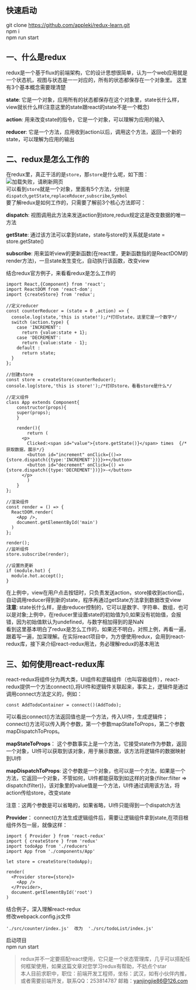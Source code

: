 ## 快速启动
git clone https://github.com/applekj/redux-learn.git  
npm i   
npm run start  
## 一、什么是redux  
redux是一个基于flux的前端架构，它的设计思想很简单，认为一个web应用就是一个状态机，视图与状态是一一对应的，所有的状态都保存在一个对象里。  这里有3个基本概念需要理清楚  

**state**: 它是一个对象，应用所有的状态都保存在这个对象里，state长什么样，view就长什么样(注意这里的state跟react的state不是一个概念)  

**action**: 用来改变state的指令，它是一个对象，可以理解为应用的输入    

**reducer**: 它是一个方法，应用收到action以后，调用这个方法，返回一个新的state，可以理解为应用的输出      
## 二、redux是怎么工作的
在redux里，真正干活的是`store`，那`store`是什么呢，如下图：  
![加载失败，请刷新网页](https://github.com/applekj/redux-learn/blob/master/img/store.jpg)  
可以看到`store`就是一个对象，里面有5个方法，分别是`dispatch`,`getState`,`replaceRducer`,`subscribe`,`Symbol`  
要了解redux是如何工作的，只需要了解前3个核心方法即可：  

**dispatch**: 视图调用此方法来发送action到store,redux规定这是改变数据的唯一方法 

**getState**: 通过该方法可以拿到state，state与store的关系就是state = store.getState()     

**subscribe**: 用来监听view的更新函数(在react里，更新函数指的是ReactDOM的render方法)，一旦state发生变化，自动执行该函数，改变view  

结合redux官方例子，来看看redux是怎么工作的
```
import React,{Component} from 'react';
import ReactDOM from 'react-dom';
import {createStore} from 'redux';

//定义reducer
const counterReducer = (state = 0 ,action) => {
  console.log(state,'this is state!');/*打印state，这里它是一个数字*/
  switch (action.type) {
    case 'INCREMENT':
      return {value:state + 1};
    case 'DECREMENT':
      return {value:state - 1};
    default :
      return state;
  }
};

//创建store
const store = createStore(counterReducer);
console.log(store,'this is store!');/*打印store，看看store是什么*/

//定义组件
class App extends Component{
	constructor(props){
    super(props);
	}

	render(){
		return (
      <p>
      	Clicked:<span id="value">{store.getState()}</span> times  {/*获取数据，展示*/}
      	<button id="increment" onClick={()=> {store.dispatch({type:'INCREMENT'})}}>+</button>
      	<button id="decrement" onClick={() => {store.dispatch({type:'DECREMENT'})}}>-</button>
      </p>
		)
	}
};

//渲染组件
const render = () => {
  ReactDOM.render(
    <App />,
    document.getElementById('main')
  )
};

render();
//监听组件
store.subscribe(render);

//设置热更新
if (module.hot) {
  module.hot.accept();
}
```

在上例中，view在用户点击按钮时，只负责发送action，store接收到action后，自动调用reducer得到新的state，程序再通过getState方法拿到数据改变view    
**注意**: state长什么样，是由reducer控制的，它可以是数字、字符串、数组，也可以是对象;上例中，在reducer里设置state的初始值为0,如果没有初始值，会报错，因为初始值默认为undefined，与数字相加得到的是NaN  
看到这里基本明白了redux是怎么工作的，如果还不明白，对照上例，再看一遍，跟着写一遍，加深理解。在实际react项目中，为方便使用redux，会用到react-redux库，接下来介绍react-redux用法，务必理解redux的基本用法

## 三、如何使用react-redux库
react-redux将组件分为两大类，UI组件和逻辑组件（也叫容器组件），react-redux提供一个方法connect(),将UI件和逻辑件关联起来，事实上，逻辑件是通过调用connect方法定义的，例如：
```
const AddTodoContainer = connect()(AddTodo);
```
可以看出connect()方法返回值也是一个方法，传入UI件，生成逻辑件；connect()方法可以传入两个参数，第一个参数mapStateToProps，第二个参数mapDispatchToProps。 

**mapStateToProps**： 这个参数事实上是一个方法，它接受state作为参数，返回一个对象，UI件可以获取到该对象，用于展示数据，该方法将逻辑件的数据映射到UI件  

**mapDispatchToProps**: 这个参数是一个对象，也可以是一个方法，如果是一个方法，它返回一个对象，不管如何，UI件都能获取到如这样的对象{filter:filter => dispatch(filter)}，该对象里的value值是一个方法，UI件通过调用该方法，将action传给store，改变state  

注意：这两个参数是可以省略的，如果省略，UI件只能得到一个dispatch方法   

**Provider**： connect()方法生成逻辑组件后，需要让逻辑组件拿到state,在项目根组件外包一层，就像这样：
```
import { Provider } from 'react-redux'
import { createStore } from 'redux'
import todoApp from './reducers'
import App from './components/App'

let store = createStore(todoApp);

render(
  <Provider store={store}>
    <App />
  </Provider>,
  document.getElementById('root')
)
```
结合例子，深入理解react-redux  
修改webpack.config.js文件
```
'./src/counter/index.js'  改为  './src/todoList/index.js'
```
启动项目  
npm run start




> redux并不一定要搭配react使用，它只是一个状态管理库，几乎可以搭配任何框架使用，如果这篇文章对您学习redux有帮助，不妨点个star    
本人目前求职中，职位：前端开发工程师，坐标：武汉，如有小伙伴内推，或者需要前端开发，联系QQ：253814787 邮箱：yanjingjie86@126.com  
